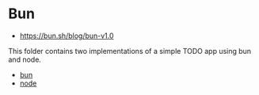 # Bun
  - https://bun.sh/blog/bun-v1.0

This folder contains two implementations of a simple TODO app using bun and node.
  - [bun](bun)
  - [node](node)
